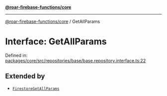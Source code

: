 [**@roar-firebase-functions/core**](../README.md)

***

[@roar-firebase-functions/core](../README.md) / GetAllParams

# Interface: GetAllParams

Defined in: [packages/core/src/repositories/base/base.repository.interface.ts:22](https://github.com/yeatmanlab/roar-firebase-functions/blob/24ea7b8e0f05ba2fca7d62901c43f15726f15a89/packages/core/src/repositories/base/base.repository.interface.ts#L22)

## Extended by

- [`FirestoreGetAllParams`](FirestoreGetAllParams.md)
